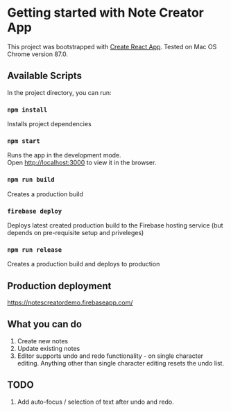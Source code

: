 # Getting started with Note Creator App

This project was bootstrapped with [Create React App](https://github.com/facebook/create-react-app).
Tested on Mac OS Chrome version 87.0.

## Available Scripts

In the project directory, you can run:

### `npm install`

Installs project dependencies

### `npm start`

Runs the app in the development mode.\
Open [http://localhost:3000](http://localhost:3000) to view it in the browser.

### `npm run build`

Creates a production build

### `firebase deploy`

Deploys latest created production build to the Firebase hosting service (but depends on pre-requisite setup and priveleges)

### `npm run release`

Creates a production build and deploys to production

## Production deployment 

https://notescreatordemo.firebaseapp.com/

## What you can do

1. Create new notes
1. Update existing notes
1. Editor supports undo and redo functionality - on single character editing. Anything other than single character editing resets the undo list. 

## TODO

1. Add auto-focus / selection of text after undo and redo.
